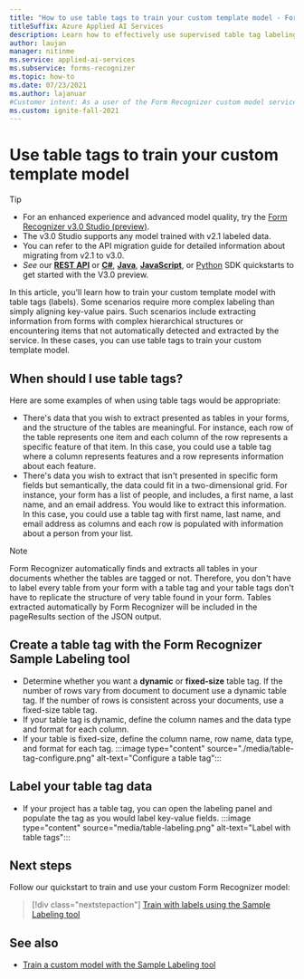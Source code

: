 ```yaml
---
title: "How to use table tags to train your custom template model - Form Recognizer"
titleSuffix: Azure Applied AI Services
description: Learn how to effectively use supervised table tag labeling.
author: laujan
manager: nitinme
ms.service: applied-ai-services
ms.subservice: forms-recognizer
ms.topic: how-to
ms.date: 07/23/2021
ms.author: lajanuar
#Customer intent: As a user of the Form Recognizer custom model service, I want to ensure I'm training my model in the best way.
ms.custom: ignite-fall-2021
---
```


# Use table tags to train your custom template model

>[!TIP]
>
> * For an enhanced experience and advanced model quality, try the [Form Recognizer v3.0 Studio (preview)](https://formrecognizer.appliedai.azure.com/studio).
> * The v3.0 Studio supports any model trained with v2.1 labeled data.
> * You can refer to the API migration guide for detailed information about migrating from v2.1 to v3.0.
> * *See* our [**REST API**](quickstarts/try-v3-rest-api.md) or [**C#**](quickstarts/try-v3-csharp-sdk.md), [**Java**](quickstarts/try-v3-java-sdk.md), [**JavaScript**](quickstarts/try-v3-javascript-sdk.md), or [Python](quickstarts/try-v3-python-sdk.md) SDK quickstarts to get started with the V3.0 preview.

In this article, you'll learn how to train your custom template model with table tags (labels). Some scenarios require more complex labeling than simply aligning key-value pairs. Such scenarios include extracting information from forms with complex hierarchical structures or encountering items that not automatically detected and extracted by the service. In these cases, you can use table tags to train your custom template model.

## When should I use table tags?

Here are some examples of when using table tags would be appropriate:

- There's data that you wish to extract presented as tables in your forms, and the structure of the tables are meaningful. For instance, each row of the table represents one item and each column of the row represents a specific feature of that item. In this case, you could use a table tag where a column represents features and a row represents information about each feature.
- There's data you wish to extract that isn't presented in specific form fields but semantically, the data could fit in a two-dimensional grid. For instance, your form has a list of people, and includes, a first name, a last name, and an email address. You would like to extract this information. In this case, you could use a table tag with first name, last name, and email address as columns and each row is populated with information about a person from your list.

> [!NOTE]
> Form Recognizer automatically finds and extracts all tables in your documents whether the tables are tagged or not. Therefore, you don't have to label every table from your form with a table tag and your table tags don't have to replicate the structure of very table found in your form. Tables extracted automatically by Form Recognizer will be included in the pageResults section of the JSON output.

## Create a table tag with the Form Recognizer Sample Labeling tool
<!-- markdownlint-disable MD004 -->
* Determine whether you want a **dynamic** or **fixed-size** table tag. If the number of rows vary from document to document use a dynamic table tag. If the number of rows is consistent across your documents, use a fixed-size table tag.
* If your table tag is dynamic, define the column names and the data type and format for each column.
* If your table is fixed-size, define the column name, row name, data type, and format for each tag.
:::image type="content" source="./media/table-tag-configure.png" alt-text="Configure a table tag":::

## Label your table tag data

* If your project has a table tag, you can open the labeling panel and populate the tag as you would label key-value fields.
:::image type="content" source="media/table-labeling.png" alt-text="Label with table tags":::

## Next steps

Follow our quickstart to train and use your  custom Form Recognizer model:

> [!div class="nextstepaction"]
> [Train with labels using the Sample Labeling tool](label-tool.md)

## See also

* [Train a custom model with the Sample Labeling tool](label-tool.md)
>
